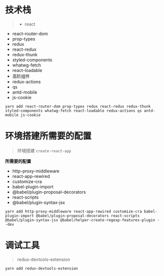 # 技术栈
> - react 
  - react-router-dom
  - prop-types
  - redux 
  - react-redux
  - redux-thunk
  - styled-components
  - whatwg-fetch
  - react-loadable
  - 高阶组件
  - redux-actions
  - qs
  - antd-mobile
  - js-cookie

`yarn add react-router-dom prop-types redux react-redux redux-thunk styled-components whatwg-fetch react-loadable redux-actions qs antd-mobile js-cookie`

# 环境搭建所需要的配置
> 环境搭建 `create-react-app`

**所需要的配置**
- http-proxy-middleware
- react-app-rewired
- customize-cra
- babel-plugin-import
- @babel/plugin-proposal-decorators
- react-scripts
- @babel/plugin-syntax-jsx

`yarn add http-proxy-middleware react-app-rewired customize-cra babel-plugin-import @babel/plugin-proposal-decorators react-scripts @babel/plugin-syntax-jsx @babel/helper-create-regexp-features-plugin --dev`

# 调试工具

> redux-devtools-extension

`yarn add redux-devtools-extension`